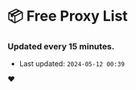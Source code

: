 # :package: Free Proxy List
### Updated every 15 minutes.

- Last updated: `2024-05-12 00:39`

:heart:
